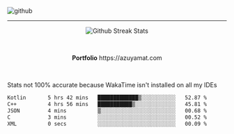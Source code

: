 ![github](https://media.discordapp.net/attachments/881363147364118528/1142610121697021952/background.png?width=1000&height=300)<br>
___
<p align="center">
  <img alt="Github Streak Stats" src="https://streak-stats.demolab.com?user=Azuyamat&theme=transparent&hide_border=true"/>
</p><br>
<p align="center">
      <strong>Portfolio</strong> https://azuyamat.com
</p><br>

Stats not 100% accurate because WakaTime isn't installed on all my IDEs
<!--START_SECTION:waka-->

```txt
Kotlin       5 hrs 42 mins   █████████████▒░░░░░░░░░░░   52.87 %
C++          4 hrs 56 mins   ███████████▒░░░░░░░░░░░░░   45.81 %
JSON         4 mins          ▒░░░░░░░░░░░░░░░░░░░░░░░░   00.68 %
C            3 mins          ░░░░░░░░░░░░░░░░░░░░░░░░░   00.52 %
XML          0 secs          ░░░░░░░░░░░░░░░░░░░░░░░░░   00.09 %
```

<!--END_SECTION:waka-->
